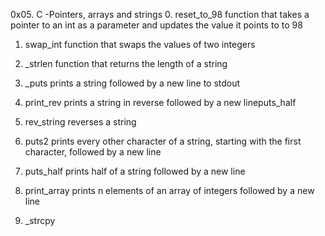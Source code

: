 0x05. C -Pointers, arrays and strings
0. reset_to_98
function that takes a pointer to an int as a parameter and updates the value it points to to 98

1. swap_int
function that swaps the values of two integers

2. _strlen
function that returns the length of a string

3. _puts
prints a string followed by a new line to stdout

4. print_rev
prints a string in reverse followed by a new lineputs_half

5. rev_string
reverses a string

6. puts2
prints every other character of a string, starting with the first character, followed by a new line

7. puts_half
prints half of a string followed by a new line

8. print_array
prints n elements of an array of integers followed by a new line

9. _strcpy
